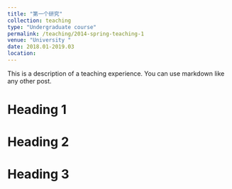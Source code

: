 ```yaml
---
title: "第一个研究"
collection: teaching
type: "Undergraduate course"
permalink: /teaching/2014-spring-teaching-1
venue: "University "
date: 2018.01-2019.03
location: 
---
```


This is a description of a teaching experience. You can use markdown like any other post.

Heading 1
======

Heading 2
======

Heading 3
======

